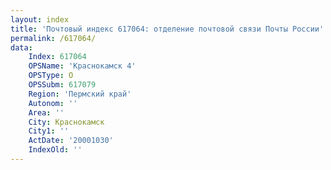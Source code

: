 ```yaml
---
layout: index
title: 'Почтовый индекс 617064: отделение почтовой связи Почты России'
permalink: /617064/
data:
    Index: 617064
    OPSName: 'Краснокамск 4'
    OPSType: О
    OPSSubm: 617079
    Region: 'Пермский край'
    Autonom: ''
    Area: ''
    City: Краснокамск
    City1: ''
    ActDate: '20001030'
    IndexOld: ''
---
```

